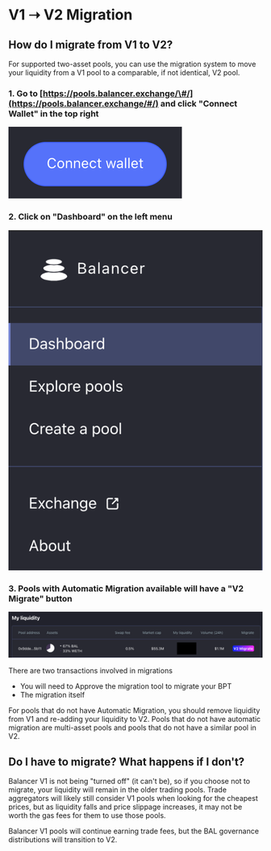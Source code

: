 # V1 ➝ V2 Migration

## How do I migrate from V1 to V2?

For supported two-asset pools, you can use the migration system to move your liquidity from a V1 pool to a comparable, if not identical, V2 pool.

### 1. Go to [https://pools.balancer.exchange/\#/](https://pools.balancer.exchange/#/) and click "Connect Wallet" in the top right

![](../../.gitbook/assets/screen-shot-2021-05-13-at-9.30.41-am.png)

### 2. Click on "Dashboard" on the left menu

![](../../.gitbook/assets/screen-shot-2021-05-13-at-9.25.57-am.png)

### 3. Pools with Automatic Migration available will have a "V2 Migrate" button

![](../../.gitbook/assets/migration_dashboard.png)

There are two transactions involved in migrations

* You will need to Approve the migration tool to migrate your BPT
* The migration itself

For pools that do not have Automatic Migration, you should remove liquidity from V1 and re-adding your liquidity to V2. Pools that do not have automatic migration are multi-asset pools and pools that do not have a similar pool in V2. 

## Do I have to migrate? What happens if I don't?

Balancer V1 is not being "turned off" \(it can't be\), so if you choose not to migrate, your liquidity will remain in the older trading pools. Trade aggregators will likely still consider V1 pools when looking for the cheapest prices, but as liquidity falls and price slippage increases, it may not be worth the gas fees for them to use those pools.

Balancer V1 pools will continue earning trade fees, but the BAL governance distributions will transition to V2. 

